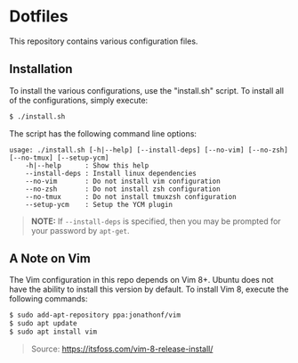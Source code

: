 Dotfiles
========

This repository contains various configuration files.

## Installation

To install the various configurations, use the "install.sh" script. To install
all of the configurations, simply execute:

```sh
$ ./install.sh
```

The script has the following command line options:

```
usage: ./install.sh [-h|--help] [--install-deps] [--no-vim] [--no-zsh] [--no-tmux] [--setup-ycm]
	-h|--help      : Show this help
	--install-deps : Install linux dependencies
	--no-vim       : Do not install vim configuration
	--no-zsh       : Do not install zsh configuration
	--no-tmux      : Do not install tmuxzsh configuration
	--setup-ycm    : Setup the YCM plugin
```

> **NOTE:** If `--install-deps` is specified, then you may be prompted for your
> password by `apt-get`.

## A Note on Vim

The Vim configuration in this repo depends on Vim 8+. Ubuntu does not have
the ability to install this version by default. To install Vim 8, execute the
following commands:

```sh
$ sudo add-apt-repository ppa:jonathonf/vim
$ sudo apt update
$ sudo apt install vim
```
> Source: https://itsfoss.com/vim-8-release-install/
